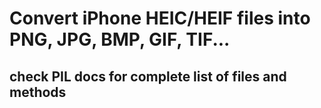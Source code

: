 # Convert iPhone HEIC/HEIF files into PNG, JPG, BMP, GIF, TIF...
## check PIL docs for complete list of files and methods
